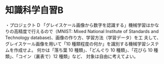 # 知識科学自習B
・プロジェクト D
「グレイスケール画像から数字を認識する」機械学習はかなりの⾼精度で⾏えるので（MNIST: Mixed
National Institute of Standards and Technology database)、画像の作り⽅、学習⽅法（学習データ）を⼯
夫して、グレイスケール画像を⽤いて「10 種類程度の何か」を識別する機械学習システムを作成せよ。
何かは「落ち葉 10 種類」、「どんぐり 10 種類」、「花びら 10 種類」、「コイン（裏表で）12 種類」など、
対象は⾃由に考えてよい。
